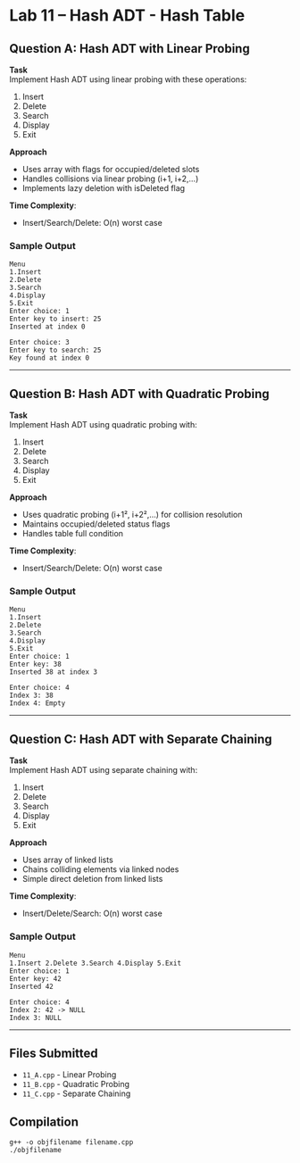 # Lab 11 – Hash ADT - Hash Table

## Question A: Hash ADT with Linear Probing

**Task**  
Implement Hash ADT using linear probing with these operations:  
1. Insert  
2. Delete  
3. Search  
4. Display  
5. Exit  

**Approach**  
- Uses array with flags for occupied/deleted slots  
- Handles collisions via linear probing (i+1, i+2,...)  
- Implements lazy deletion with isDeleted flag  

**Time Complexity**:  
- Insert/Search/Delete: O(n) worst case

### Sample Output  
```
Menu
1.Insert
2.Delete
3.Search
4.Display
5.Exit
Enter choice: 1
Enter key to insert: 25
Inserted at index 0

Enter choice: 3 
Enter key to search: 25
Key found at index 0
```

---

## Question B: Hash ADT with Quadratic Probing  

**Task**  
Implement Hash ADT using quadratic probing with:  
1. Insert  
2. Delete  
3. Search  
4. Display  
5. Exit  

**Approach**  
- Uses quadratic probing (i+1², i+2²,...) for collision resolution  
- Maintains occupied/deleted status flags  
- Handles table full condition  

**Time Complexity**:  
- Insert/Search/Delete: O(n) worst case

### Sample Output  
```
Menu
1.Insert
2.Delete
3.Search
4.Display
5.Exit
Enter choice: 1
Enter key: 38 
Inserted 38 at index 3

Enter choice: 4
Index 3: 38
Index 4: Empty
```

---

## Question C: Hash ADT with Separate Chaining  

**Task**  
Implement Hash ADT using separate chaining with:  
1. Insert  
2. Delete  
3. Search  
4. Display  
5. Exit  

**Approach**  
- Uses array of linked lists  
- Chains colliding elements via linked nodes  
- Simple direct deletion from linked lists  

**Time Complexity**:  
- Insert/Delete/Search: O(n) worst case

### Sample Output  
```
Menu
1.Insert 2.Delete 3.Search 4.Display 5.Exit
Enter choice: 1
Enter key: 42
Inserted 42

Enter choice: 4
Index 2: 42 -> NULL
Index 3: NULL
```

---

## Files Submitted  
- `11_A.cpp` - Linear Probing  
- `11_B.cpp` - Quadratic Probing  
- `11_C.cpp` - Separate Chaining  

## Compilation  
```
g++ -o objfilename filename.cpp  
./objfilename
```
